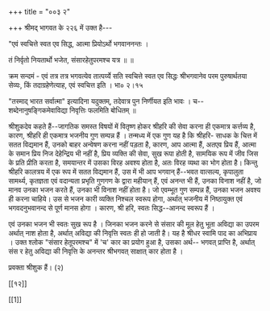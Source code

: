 +++
title = "००३ २"

+++
श्रीमद् भागवत के २२६ में उक्त है--- 

"एवं स्वचित्ते स्वत एव सिद्ध, आत्मा प्रियोऽर्थो भगवाननन्तः । 

तं निर्वृतो नियतार्थो भजेत, संसारहेतुपरमश्च यत्र ॥ ॥ 

क्रम सन्दमं - एवं तत्र तत्र भगवत्येव तात्पर्य्ये सति स्वचित्ते स्वत एव सिद्धः श्रीभगवानेव परम पुरुषार्थतया सेव्यः, किं तदाग्रहेणेत्याह, एवं स्वचित्त इति । भा० २।१५ 

"तस्माद् भारत सर्वात्मा" इत्यादिना यदुक्तम्, तदेवात्र पुन निर्णीयत इति भावः । च--शब्देनानुषङ्गिकमेवाविद्या निवृत्तिः फलमिति बोधितम् ॥ 

श्रीशुकदेव कहते हैं--जागतिक समस्त विषयों में वितृष्ण होकर श्रीहरि की सेवा करना ही एकमात्र कर्त्तव्य है, कारण, श्रीहरि ही एकमात्र भजनीय गुण सम्पन्न हैं । तन्मध्य में एक गुण यह है कि श्रीहरि- साधक के चित्त में सतत विद्यमान हैं, उनको बाहर अन्वेषण करना नहीं पड़ता है, कारण, आप आत्मा हैं, अतएव प्रिय हैं, आत्मा के समान प्रिय निज देहेन्द्रिय भी नहीं है, प्रिय व्यक्ति की सेवा, सुख रूपा होती है, सामयिक रूप में जीव जिस के प्रति प्रीति करता है, समयान्तर में उसका विरह अवश्य होता है, अतः विरह व्यथा का भोग होता है। किन्तु श्रीहरि कालत्रय में एक रूप में सतत विद्यमान हैं, उस में भी आप भगवान् हैं--भवत वात्सल्य, कृपालुता सामर्थ्य, कृतज्ञता एवं वदान्यता प्रभृति गुणगण के द्वारा महीयान् हैं, एवं अनन्त भी हैं, उनका विनाश नहीं है, जो मानव उनका भजन करते हैं, उनका भी विनाश नहीं होता है। जो एवम्भूत गुण सम्पन्न हैं, उनका भजन अवश्य ही करना चाहिये। उस से भजन कारी व्यक्ति निश्चल स्वरूप होगा, अर्थात् भजनीय में निष्ठायुक्त एवं भगवदनुभवानन्द से पूर्ण मानस होगा । कारण, श्री हरि, स्वतः सिद्ध--आनन्द स्वरूप हैं । 

एवं उनका भजन भी स्वतः सुख रूप है । जिनका भजन करने से संसार की मूल हेतु भूता अविद्या का उपरम अर्थात् नाश होता है, अर्थात् अविद्या की निवृत्ति स्वतः ही हो जाती है। यह है श्रीधर स्वामि पाद का अभिप्राय । उक्त श्लोक "संसार हेतूपरमश्च" में 'च' कार का प्रयोग हुआ है, उसका अर्थ-- भगवत् प्राप्ति है, अर्थात् संस र हेतु अविद्या की निवृत्ति के अनन्तर श्रीभगवत् साक्षात् कार होता है । 

प्रवक्ता श्रीशुक हैं। (२) 

[[१२]] 

[[1]]


